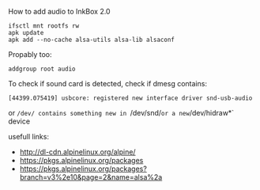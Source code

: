 How to add audio to InkBox 2.0
```
ifsctl mnt rootfs rw
apk update
apk add --no-cache alsa-utils alsa-lib alsaconf
```
Propably too:
```
addgroup root audio
```
To check if sound card is detected, check if dmesg contains:
```
[44399.075419] usbcore: registered new interface driver snd-usb-audio
```
or `/dev/ contains something new in `/dev/snd/` or a new `/dev/hidraw*` device


usefull links:
- http://dl-cdn.alpinelinux.org/alpine/
- https://pkgs.alpinelinux.org/packages
- https://pkgs.alpinelinux.org/packages?branch=v3%2e10&page=2&name=alsa%2a
